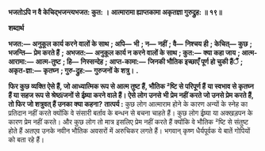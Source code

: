 **भजतोऽपि न वै केचिद्भजन्त्यभजत: कुत: ।** **आत्मारामा ह्याप्तकामा अकृतज्ञा गुरुद्रुह: ॥ १९॥** 

**शब्दार्थ** 

**भजत:—** **अनुकूल कार्य करने वालों के साथ** **; अपि—** **भी** **; न—** **नहीं** **; वै—** **निश्चय ही** **; केचित्—** **कुछ** **; भजन्ति—** **प्रेम करते हैं** **;** **अभजत:—** **अनुकूल कार्य न करने वालों के साथ** **; कुत:—** **क्या कहा जाय** **; आत्म-आरामा:—** **आत्म-तुष्ट** **; हि—** **निस्सन्देह** **;** **आप्त-कामा:—** **जिनकी भौतिक इच्छाएँ पूर्ण हो चुकी हैंैं** **; अकृत-ज्ञा:—** **कृतघ्न** **; गुरु-द्रुह:—** **गुरुजनों के शत्रु।** **.** 

**फिर कुछ व्यक्ति ऐसे हैं, जो आध्यात्मिक रूप से आत्म तुष्ट हैं, भौतिक ²ष्टि से परिपूर्ण हैं** **या स्वभाव से कृतघ्न हैं या सहज रूप से श्रेष्ठïजनों से ईष्र्या करने वाले हैं। ऐसे लोग उनसे भी** **प्रेम नहीं करते जो उनसे प्रेम करते हैं, तो फिर जो शत्रुवत् हैं उनका क्या कहना?** **तात्पर्य :** कुछ लोग आत्माराम होने के कारण अन्यों के स्नेह का प्रतिदान नहीं करते क्योंकि वे संसारी बर्ताव के बन्धन से बचना चाहते हैं। कुछ लोग ईष्र्या या अक्खड़पन के कारण प्रेम नहीं करते। और कुछ लोग तो मात्र इसलिए प्रेम नहीं करते हैं क्योंकि वे भौतिक ²ष्टि से संतुष्ट होते हैं अतएव उनके नवीन भौतिक अवसरों में अरुचिकर लगते हैं। भगवान् कृष्ण धैर्यपूर्वक ये बातें गोपियों को बता रहे हैं।  